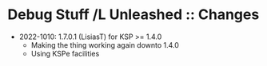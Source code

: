 # Debug Stuff /L Unleashed :: Changes

* 2022-1010: 1.7.0.1 (LisiasT) for KSP >= 1.4.0
	+ Making the thing working again downto 1.4.0
	+ Using KSPe facilities
